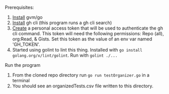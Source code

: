 Prerequisites:
1. [Install](https://pkg.go.dev/github.com/andrewkroh/gvm#readme-installation) gvm/go
1. [Install](https://github.com/cli/cli#installation) gh cli (this program runs a gh cli search)
1. [Create](https://docs.github.com/en/authentication/keeping-your-account-and-data-secure/managing-your-personal-access-tokens#personal-access-tokens-classic) a personal access token that will be used to authenticate the gh cli command. This token will need the following permissions: Repo (all), org:Read, & Gists. Set this token as the value of an env var named 'GH_TOKEN'.
1. Started using golint to lint this thing. Installed with ```go install golang.org/x/lint/golint```. Run with ```golint ./...```

Run the program
1. From the cloned repo directory run `go run testOrganizer.go` in a terminal
1. You should see an organizedTests.csv file written to this directory.
